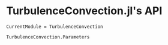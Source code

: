 # TurbulenceConvection.jl's API

```@meta
CurrentModule = TurbulenceConvection
```

```@docs
TurbulenceConvection.Parameters
```
